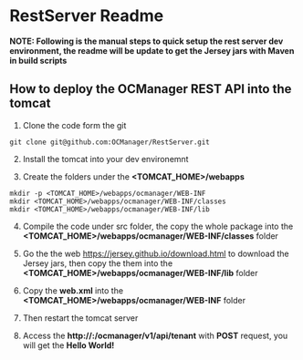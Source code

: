 # RestServer Readme

__NOTE: Following is the manual steps to quick setup the rest server dev environment, the readme will be update to get the Jersey jars with Maven in build scripts__

## How to deploy the OCManager REST API into the tomcat

1. Clone the code form the git
```
git clone git@github.com:OCManager/RestServer.git
```

2. Install the tomcat into your dev environemnt

3. Create the folders under the __<TOMCAT_HOME>/webapps__
```
mkdir -p <TOMCAT_HOME>/webapps/ocmanager/WEB-INF
mkdir <TOMCAT_HOME>/webapps/ocmanager/WEB-INF/classes
mkdir <TOMCAT_HOME>/webapps/ocmanager/WEB-INF/lib
```

4. Compile the code under src folder, the copy the whole package into the __<TOMCAT_HOME>/webapps/ocmanager/WEB-INF/classes__ folder

5. Go the the web https://jersey.github.io/download.html
to download the Jersey jars, then copy the them into the __<TOMCAT_HOME>/webapps/ocmanager/WEB-INF/lib__ folder

6. Copy the __web.xml__ into the __<TOMCAT_HOME>/webapps/ocmanager/WEB-INF__ folder

7. Then restart the tomcat server

8. Access the __http://<your tomcat server>:<port>/ocmanager/v1/api/tenant__ with __POST__ request, you will get the __Hello World!__